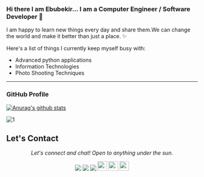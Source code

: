 ### Hi there I am Ebubekir... I am a Computer Engineer / Software Developer 👋

I am happy to learn new things every day and share them.We can change the world and make it better than just a place. ✨

Here's a list of things I currently keep myself busy with:

-  Advanced python applications
-  Information Technologies
-  Photo Shooting Techniques
<hr>


### GitHub Profile
[![Anurag's github stats](https://github-readme-stats.vercel.app/api?username=ebubekirdgn&theme=blue-green)](https://github.com/anuraghazra/github-readme-stats)
 
![1](https://github-readme-stats.vercel.app/api/top-langs/?username=ebubekirdgn&theme=blue-green)
 

## Let's Contact

<p align="center">
  <i>Let's connect and chat! Open to anything under the sun.</i>

  <p align="center">
    <a href="https://www.linkedin.com/in/ebubekirdgn/" alt="Linkedin"><img src="https://raw.githubusercontent.com/jayehernandez/jayehernandez/3f5402efef9a0ae89211a6e04609558e862ca616/readme/linkedin-fill.svg"></a>
    <a href="mailto:ebubekir.dogan@bil.omu.edu.tr" alt="Contact me"><img src="https://raw.githubusercontent.com/jayehernandez/jayehernandez/3f5402efef9a0ae89211a6e04609558e862ca616/readme/mail-fill.svg"></a>
    <a href="https://ebubekirdgnn.blogspot.com/" alt="My site"><img src="https://raw.githubusercontent.com/jayehernandez/jayehernandez/3f5402efef9a0ae89211a6e04609558e862ca616/readme/external-link-line.svg"></a>
    <a href="https://twitter.com/ebubekirdgn"><img src="https://img.shields.io/badge/twitter-%231DA1F2.svg?&style=for-the-badge&logo=twitter&logoColor=white" height=25></a> 
    <a href="https://medium.com/USER"><img src="https://img.shields.io/badge/medium-%2312100E.svg?&style=for-the-badge&logo=medium&logoColor=white" height=25></a> 
    <a href="https://dev.to/USER"><img src="https://img.shields.io/badge/DEV.TO-%230A0A0A.svg?&style=for-the-badge&logo=dev-dot-to&logoColor=white" height=25></a>
   <p>
  </p>
</p>
